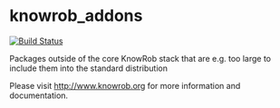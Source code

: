 knowrob_addons
==============

[![Build Status](https://travis-ci.org/knowrob/knowrob_addons.svg?branch=master)](https://travis-ci.org/knowrob/knowrob)

Packages outside of the core KnowRob stack that are e.g. too large to include them into the standard distribution

Please visit http://www.knowrob.org for more information and documentation.
